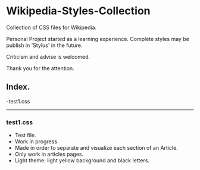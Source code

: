 # Wikipedia-Styles-Collection
Collection of CSS files for Wikipedia.

Personal Project started as a learning experience. Complete styles may be publish in 'Stylus' in the future.

Criticism and advise is welcomed.


Thank you for the attention.

## Index.
-test1.css

---

### test1.css
- Test file.
- Work in progress
- Made in order to separate and visualize each section of an Article.
- Only work in articles pages.
- Light theme: light yellow background and black letters.

